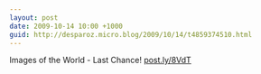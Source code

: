 ```yaml
---
layout: post
date: 2009-10-14 10:00 +1000
guid: http://desparoz.micro.blog/2009/10/14/t4859374510.html
---
```

Images of the World - Last Chance! [post.ly/8VdT](http://post.ly/8VdT)
